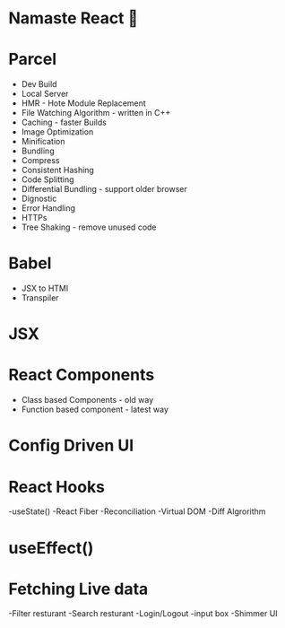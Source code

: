 # Namaste React 🚀

# Parcel 

- Dev Build
- Local Server
- HMR - Hote Module Replacement
- File Watching Algorithm - written in C++
- Caching - faster Builds
- Image Optimization
- Minification
- Bundling
- Compress
- Consistent Hashing
- Code Splitting
- Differential Bundling - support older browser
- Dignostic
- Error Handling
- HTTPs
- Tree Shaking - remove unused code

# Babel 

- JSX to HTMl
- Transpiler

# JSX

# React Components

- Class based Components - old way
- Function based component - latest way

# Config Driven UI

# React Hooks
 -useState()
   -React Fiber -Reconciliation
   -Virtual DOM
   -Diff Algrorithm

# useEffect()   

# Fetching Live data
 -Filter resturant
 -Search resturant
 -Login/Logout
 -input box 
 -Shimmer UI